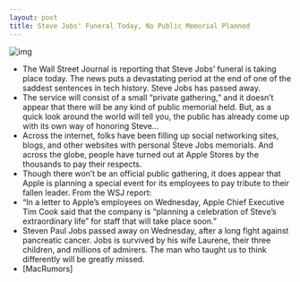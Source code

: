 ```yaml
---
layout: post
title: Steve Jobs' Funeral Today, No Public Memorial Planned
---
```

![img](http://media.idownloadblog.com/wp-content/uploads/2011/10/jobs_tribute_soho.jpg)
* The Wall Street Journal is reporting that Steve Jobs’ funeral is taking place today. The news puts a devastating period at the end of one of the saddest sentences in tech history. Steve Jobs has passed away.
* The service will consist of a small “private gathering,” and it doesn’t appear that there will be any kind of public memorial held. But, as a quick look around the world will tell you, the public has already come up with its own way of honoring Steve…
* Across the internet, folks have been filling up social networking sites, blogs, and other websites with personal Steve Jobs memorials. And across the globe, people have turned out at Apple Stores by the thousands to pay their respects.
* Though there won’t be an official public gathering, it does appear that Apple is planning a special event for its employees to pay tribute to their fallen leader. From the WSJ report:
* “In a letter to Apple’s employees on Wednesday, Apple Chief Executive Tim Cook said that the company is “planning a celebration of Steve’s extraordinary life” for staff that will take place soon.”
* Steven Paul Jobs passed away on Wednesday, after a long fight against pancreatic cancer. Jobs is survived by his wife Laurene, their three children, and millions of admirers. The man who taught us to think differently will be greatly missed.
* [MacRumors]

